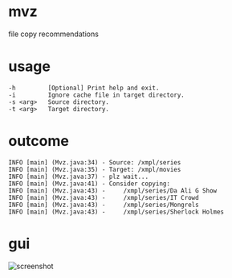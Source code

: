 mvz
===

file copy recommendations

usage
=====
    -h         [Optional] Print help and exit.
    -i         Ignore cache file in target directory.
    -s <arg>   Source directory.
    -t <arg>   Target directory.

outcome
=======
    INFO [main] (Mvz.java:34) - Source: /xmpl/series
    INFO [main] (Mvz.java:35) - Target: /xmpl/movies
    INFO [main] (Mvz.java:37) - plz wait...
    INFO [main] (Mvz.java:41) - Consider copying:
    INFO [main] (Mvz.java:43) - 	/xmpl/series/Da Ali G Show
    INFO [main] (Mvz.java:43) - 	/xmpl/series/IT Crowd
    INFO [main] (Mvz.java:43) - 	/xmpl/series/Mongrels
    INFO [main] (Mvz.java:43) - 	/xmpl/series/Sherlock Holmes

gui
===
![screenshot](https://raw.github.com/sne11ius/mvz/master/screenshot01.png)